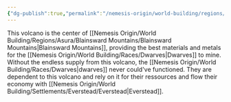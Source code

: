 ```yaml
---
{"dg-publish":true,"permalink":"/nemesis-origin/world-building/regions/asura/blainsward-mountains/raham-volcano/"}
---
```


This volcano is the center of [[Nemesis Origin/World Building/Regions/Asura/Blainsward Mountains/Blainsward Mountains\|Blainsward Mountains]], providing the best materials and metals for the [[Nemesis Origin/World Building/Races/Dwarves\|Dwarves]] to mine. Without the endless supply from this volcano, the [[Nemesis Origin/World Building/Races/Dwarves\|dwarves]] never could've functioned. They are dependent to this volcano and rely on it for their ressources and flow their economy with [[Nemesis Origin/World Building/Settlements/Everstead/Everstead\|Everstead]].